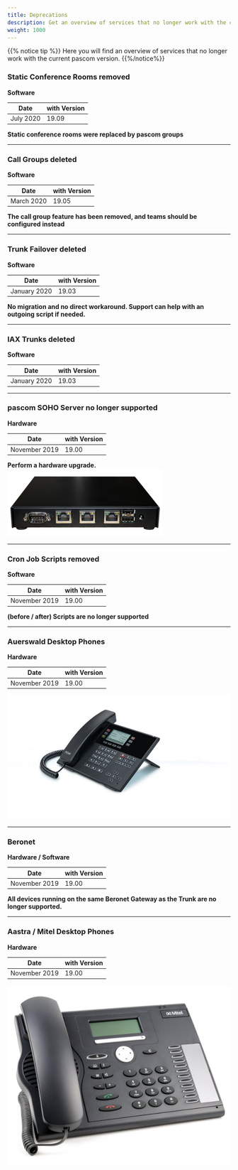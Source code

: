 ```yaml
---
title: Deprecations
description: Get an overview of services that no longer work with the current pascom version. 
weight: 1000
---
```


{{% notice tip %}}
Here you will find an overview of services that no longer work with the current pascom version.
{{%/notice%}}

### Static Conference Rooms removed
**Software**

|Date|with Version|
|---|---|
|July 2020|19.09|  
**Static conference rooms were replaced by pascom groups**

<hr>

### Call Groups deleted
**Software**

|Date|with Version|
|---|---|
|March 2020|19.05|  
**The call group feature has been removed, and teams should be configured instead**

<hr>

### Trunk Failover deleted
**Software**

|Date|with Version|
|---|---|
|January 2020|19.03|  
**No migration and no direct workaround. Support can help with an outgoing script if needed.**

<hr>

### IAX Trunks deleted
**Software**

|Date|with Version|
|---|---|
|January 2020|19.03|  

<hr>

### pascom SOHO Server no longer supported
**Hardware**

|Date|with Version|
|---|---|
|November 2019|19.00|  
**Perform a hardware upgrade.**
![pascom SOHO Server](pascomSOHOserver.png)

<hr>

### Cron Job Scripts removed
**Software**

|Date|with Version|
|---|---|
|November 2019|19.00|  
**(before / after) Scripts are no longer supported**

<hr>

### Auerswald Desktop Phones
**Hardware**  

|Date|with Version|
|---|---|
|November 2019|19.00|    
![Auerswald Desktop Phone](auerswald.jpg)

<hr>

### Beronet 
**Hardware / Software**  

|Date|with Version|
|---|---|
|November 2019|19.00|    
**All devices running on the same Beronet Gateway as the Trunk are no longer supported.**


<hr>

### Aastra / Mitel Desktop Phones
**Hardware**  

|Date|with Version|
|---|---|
|November 2019|19.00|    
![Aastra Desktop Phone](aastra.jpg?width=60%)






